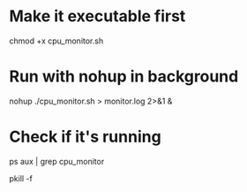 # Make it executable first
chmod +x cpu_monitor.sh

# Run with nohup in background
nohup ./cpu_monitor.sh > monitor.log 2>&1 &

# Check if it's running
ps aux | grep cpu_monitor


pkill -f